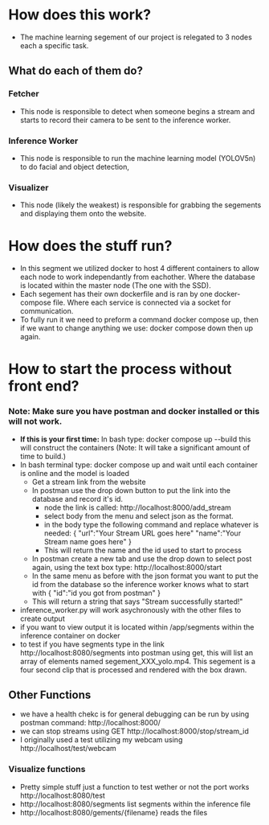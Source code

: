 # How does this work?
- The machine learning segement of our project is relegated to 3 nodes each a specific task.
## What do each of them do?
### Fetcher
- This node is responsible to detect when someone begins a stream and starts to record their camera to be sent to the inference worker.
### Inference Worker
- This node is responsible to run the machine learning model (YOLOV5n) to do facial and object detection,
### Visualizer 
- This node (likely the weakest) is responsible for grabbing the segements and displaying them onto the website.

# How does the stuff run?
- In this segment we utilized docker to host 4 different containers to allow each node to work independantly from eachother. Where the database is located within the master node (The one with the SSD).
- Each segement has their own dockerfile and is ran by one docker-compose file. Where each service is connected via a socket for communication.
- To fully run it we need to preform a command docker compose up, then if we want to change anything we use: docker compose down then up again.

# How to start the process without front end?
### Note: Make sure you have postman and docker installed or this will not work.
- __If this is your first time:__ In bash type: docker compose up --build this will construct the containers (Note: It will take a significant amount of time to build.)
- In bash terminal type: docker compose up and wait until each container is online and the model is loaded
    - Get a stream link from the website
    - In postman use the drop down button to put the link into the database and record it's id.
        - node the link is called: http://localhost:8000/add_stream
        - select body from the menu and select json as the format.
        - in the body type the following command and replace whatever is needed:
        {
            "url":"Your Stream URL goes here"
            "name":"Your Stream name goes here"
        }
        - This will return the name and the id used to start to process
    - In postman create a new tab and use the drop down to select post again, using the text box type: http://localhost:8000/start
    - In the same menu as before with the json format you want to put the id from the database so the inference worker knows what to start with
    {
        "id":"id you got from postman"
    }
    - This will return a string that says "Stream successfully started!"
- inference_worker.py will work asychronously with the other files to create output
- if you want to view output it is located within /app/segments within the inference container on docker
- to test if you have segments type in the link http://localhost:8080/segments into postman using get, this will list an array of elements named segement_XXX_yolo.mp4. This segement is a four second clip that is processed and rendered with the box drawn.

## Other Functions 
- we have a health chekc is for general debugging can be run by using postman command: http://localhost:8000/
- we can stop streams using GET http://localhost:8000/stop/stream_id
- I originally used a test utilizing my webcam using http://localhost/test/webcam
### Visualize functions
- Pretty simple stuff just a function to test wether or not the port works http://localhost:8080/test
- http://localhost:8080/segments list segments within the inference file
- http://localhost:8080/gements/{filename} reads the files